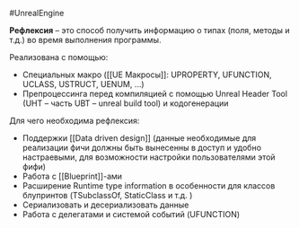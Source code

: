 #UnrealEngine

**Рефлексия** – это способ получить информацию о типах (поля, методы и т.д.) во время выполнения программы.

Реализована c помощью:
- Специальных макро ([[UE Макросы]]: UPROPERTY, UFUNCTION, UCLASS, USTRUCT, UENUM, …)
- Препроцессинга перед компиляцией с помощью Unreal Header Tool (UHT – часть UBT – unreal build tool) и кодогенерации

Для чего необходима рефлексия:
- Поддержки [[Data driven design]] (данные необходимые для реализации фичи должны быть вынесенны в доступ и удобно настраевыми, для возможности настройки пользователями этой фифи)
- Работа с [[Blueprint]]-ами
- Расширение Runtime type information в особенности для классов блупринтов (TSubclassOf, StaticClass и т.д. )
- Сериализовать и десериализовать данные
- Работа с делегатами и системой событий (UFUNCTION)